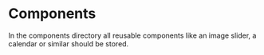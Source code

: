 # Components

In the components directory all reusable components like an image slider, a calendar or similar should be stored.